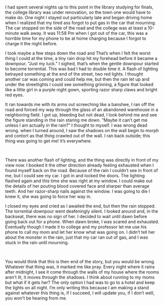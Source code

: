 I had spent several nights up to this point in the library studying for finals, the college library was under renovation, so the town one would have to make do. One night I stayed out particularly late and began driving home when I realized that my tired ass forgot to put gas in the car that mourning. The car stopped on the side of the road and the college was at least a 10-minute walk away. It was 11:58 Pm when I got out of the car, this was a horrible time for my phone to be at home charging because I forgot to charge it the night before.

I took maybe a few steps down the road and That’s when I felt the worst thing I could at the time, a tiny rain drop hit my forehead before it became a downpour. “Just my luck.” I sighed, that’s when the gentle downpour started to become torrential. This was bad I had to double time it. A flash of lighting betrayed something at the end of the street, two red lights. I thought another car was coming and could help me, but then the rain let up and under the streetlights I could see something grinning, a figure that looked like a little girl in a purple night gown, sporting razor sharp claws and bright red eyes. 

It ran towards me with its arms out screeching like a banshee, I ran off the road and forced my way through the glass of an abandoned warehouse in a neighboring field. I got up, bleeding but not dead, I look behind me and see the figure standing in the rain staring me down. “Maybe it can’t get me unless I am actually in the rain?” I thought to myself. I was wrong dead wrong. when I turned around, I saw the shadows on the wall begin to morph and contort as that thing crawled out of the wall. I ran back outside; this thing was going to get me! it’s everywhere. 

&#x200B;

There was another flash of lighting, and the thing was directly in front of my view now. I booked it the other direction already feeling exhausted when I found myself back on the road. Because of the rain I couldn’t see in front of me, but I could see my car. I got in and locked the doors. The lighting flashed again and this time she was right at my window. I could make out the details of her pouting blood covered face and sharper than average teeth. And her razor-sharp nails against the window. I was going to die I knew it, she was going to force her way in. 

  

I closed my eyes and cried as I awaited the end, but then the rain stopped. The torrential downpour went deafeningly silent. I looked around and, in the backseat, there was no sign of her. I decided to wait until dawn before going back out for a phone. When dawn broke, I was scared and exhausted. Eventually though I made it to college and my professor let me use his phone to call my mom and let her know what was going on. I didn’t tell her about the monster in the rain, just that my car ran out of gas, and I was stuck in the rain until mourning. 

&#x200B;

You would think that this is then end of the story, but you would be wrong. Whatever that thing was, it marked me like pray. Every night where it rains after midnight, I see it come through the walls of my house where the rooms aren’t lit, it moves through the shadows. I think about running to my moms but what if it gets her? The only option I had was to go to a hotel and keep the lights on all night. I’m only writing this because I am making a stand against whatever this thing is, if I succeed, I will update you, if I don’t well, you won’t be hearing from me.